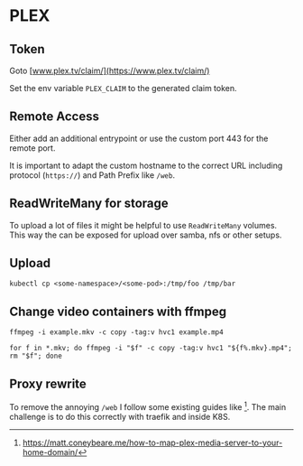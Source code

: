 # PLEX

## Token

Goto [www.plex.tv/claim/](https://www.plex.tv/claim/)

Set the env variable `PLEX_CLAIM` to the generated claim token.


## Remote Access

Either add an additional entrypoint or use the custom port 443 for the remote port.

It is important to adapt the custom hostname to the correct URL including protocol (`https://`)
and Path Prefix like `/web`.


## ReadWriteMany for storage

To upload a lot of files it might be helpful to use `ReadWriteMany` volumes. This way the can be exposed
for upload over samba, nfs or other setups.


## Upload

```
kubectl cp <some-namespace>/<some-pod>:/tmp/foo /tmp/bar
```

## Change video containers with ffmpeg

```
ffmpeg -i example.mkv -c copy -tag:v hvc1 example.mp4
```


```
for f in *.mkv; do ffmpeg -i "$f" -c copy -tag:v hvc1 "${f%.mkv}.mp4"; rm "$f"; done
```

## Proxy rewrite

To remove the annoying `/web` I follow some existing guides like [^1].
The main challenge is to do this correctly with traefik and inside K8S.





[^1]: https://matt.coneybeare.me/how-to-map-plex-media-server-to-your-home-domain/
